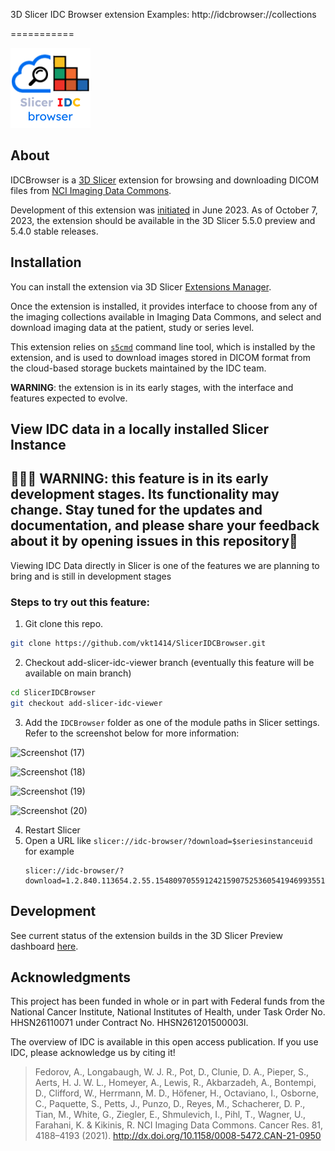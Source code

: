 3D Slicer IDC Browser extension
Examples: http://idcbrowser://collections

===========

![logo](https://github.com/ImagingDataCommons/SlicerIDCBrowser/blob/c9519809522aaac59bb65fb558b1197cf05c3e72/IDCBrowser/Resources/Icons/IDCBrowser.png?raw=true)


## About
IDCBrowser is a [3D Slicer](http://slicer.org/) extension for browsing and downloading DICOM files from [NCI Imaging Data Commons](https://imaging.datacommons.cancer.gov/).

Development of this extension was [initiated](https://projectweek.na-mic.org/PW39_2023_Montreal/Projects/SlicerIDCBrowser/) in June 2023. As of October 7, 2023, the extension should be available in the 3D Slicer 5.5.0 preview and 5.4.0 stable releases.

## Installation

You can install the extension via 3D Slicer [Extensions Manager](https://slicer.readthedocs.io/en/latest/user_guide/extensions_manager.html). 

Once the extension is installed, it provides interface to choose from any of the imaging collections available in Imaging Data Commons, and select and download imaging data at the patient, study or series level. 

This extension relies on [`s5cmd`](https://github.com/peak/s5cmd) command line tool, which is installed by the extension, and is used to download images stored in DICOM format from the cloud-based storage buckets maintained by the IDC team.

**WARNING**: the extension is in its early stages, with the interface and features expected to evolve.

## View IDC data in a locally installed Slicer Instance

## 👷‍♂️🚧 **WARNING**: this feature is in its early development stages. Its functionality may change. Stay tuned for the updates and documentation, and please share your feedback about it by opening issues in this repository🚧

Viewing IDC Data directly in Slicer is one of the features we are planning to bring and is still in development stages

### Steps to try out this feature: 
1. Git clone this repo.
```bash
git clone https://github.com/vkt1414/SlicerIDCBrowser.git
```
2. Checkout add-slicer-idc-viewer branch (eventually this feature will be available on main branch)
```bash
cd SlicerIDCBrowser
git checkout add-slicer-idc-viewer
```

3. Add the `IDCBrowser` folder as one of the module paths in Slicer settings. Refer to the screenshot below for more information:
   
![Screenshot (17)](https://github.com/vkt1414/slicer-idc-viewer/assets/115020590/48b5a945-3d81-45f8-b7e5-9b1e9f1024e9)

![Screenshot (18)](https://github.com/vkt1414/slicer-idc-viewer/assets/115020590/6136b1de-b117-4b04-b961-57cf14f0a4e9)

![Screenshot (19)](https://github.com/vkt1414/slicer-idc-viewer/assets/115020590/157d50c9-6224-4984-8b94-714a76b86a20)

![Screenshot (20)](https://github.com/vkt1414/slicer-idc-viewer/assets/115020590/666a5513-72c0-43af-80eb-ece9dab0cf76)

4. Restart Slicer
5. Open a URL like `slicer://idc-browser/?download=$seriesinstanceuid` for example
   ```
   slicer://idc-browser/?download=1.2.840.113654.2.55.154809705591242159075253605419469935510
   ```

## Development

See current status of the extension builds in the 3D Slicer Preview dashboard [here](https://slicer.cdash.org/index.php?project=SlicerPreview&filtercount=1&showfilters=1&field1=buildname&compare1=63&value1=idcbrowser).


## Acknowledgments

This project has been funded in whole or in part with Federal funds from the National Cancer Institute, National Institutes of Health, under Task Order No. HHSN26110071 under Contract No. HHSN261201500003l.

The overview of IDC is available in this open access publication. If you use IDC, please acknowledge us by citing it!

> Fedorov, A., Longabaugh, W. J. R., Pot, D., Clunie, D. A., Pieper, S., Aerts, H. J. W. L., Homeyer, A., Lewis, R., Akbarzadeh, A., Bontempi, D., Clifford, W., Herrmann, M. D., Höfener, H., Octaviano, I., Osborne, C., Paquette, S., Petts, J., Punzo, D., Reyes, M., Schacherer, D. P., Tian, M., White, G., Ziegler, E., Shmulevich, I., Pihl, T., Wagner, U., Farahani, K. & Kikinis, R. NCI Imaging Data Commons. Cancer Res. 81, 4188–4193 (2021). http://dx.doi.org/10.1158/0008-5472.CAN-21-0950
